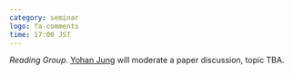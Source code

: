 ```yaml
---
category: seminar
logo: fa-comments
time: 17:00 JST
---
```


*Reading Group.* [Yohan Jung](https://e2ee22.github.io/) will moderate a paper discussion, topic TBA.
